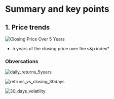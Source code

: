 # Summary and key points

## 1. Price trends
![Closing Price Over 5 Years](https://raw.githubusercontent.com/rhettoria/-market-risk-analytics-/main/graphs/close_price_5years.png)

* 5 years of the closing price over the s&p index*
### Obversations



![daily_returns_5years](https://github.com/user-attachments/assets/90b463fa-e2ed-4619-9424-ed33dd86e30b)


![retruns_vs_closing_30days](https://github.com/user-attachments/assets/43793a93-374b-4fb2-8d34-e709d6559575)


![30_days_volatility](https://github.com/user-attachments/assets/0dfec711-6888-4a6e-aeff-33dbcf909dd8)

